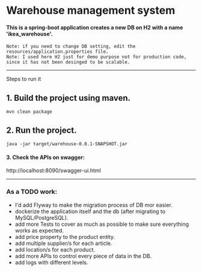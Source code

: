 # Warehouse management system

#### This is a spring-boot application creates a new DB on H2 with a name 'ikea_warehouse'.
    Note: if you need to change DB setting, edit the resources/application.properties file.
    Note: I used here H2 just for demo purpose not for production code, since it has not been desinged to be scalable.

---

Steps to run it
## 1. Build the project using maven.

	mvn clean package
	
## 2. Run the project.  
  
    java -jar target/warehouse-0.0.1-SNAPSHOT.jar

#### 3. Check the APIs on swagger: 
http://localhost:8090/swagger-ui.html

--- 
### As a TODO work:
* I'd add Flyway to make the migration process of DB mor easier.
* dockerize the application itself and the db (after migrating to MySQL/PostgreSQL).
* add more Tests to cover as much as possible to make sure everything works as expected.
* add price property to the product entity.
* add multiple supplier/s for each article.
* add location/s for each product.  
* add more APIs to control every piece of data in the DB.
* add logs with different levels.
